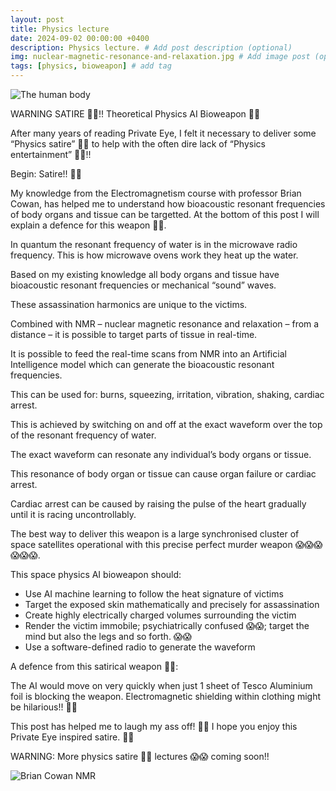 ```yaml
---
layout: post
title: Physics lecture
date: 2024-09-02 00:00:00 +0400
description: Physics lecture. # Add post description (optional)
img: nuclear-magnetic-resonance-and-relaxation.jpg # Add image post (optional)
tags: [physics, bioweapon] # add tag
---
```


![The human body]({{site.baseurl}}/assets/img/20240320-The-human-body-is-a-quantum-mechanical-Natural-Intelligence-machine-learning-computer-Moi-20-th-March-2024.png)

WARNING SATIRE 🤣🤣!! Theoretical Physics AI Bioweapon 🤣🤣

After many years of reading Private Eye, I felt it necessary to deliver some “Physics satire” 🤣🤣 to help with the often dire lack of “Physics entertainment” 🤣🤣!!

Begin: Satire!! 🤣🤣

My knowledge from the Electromagnetism course with professor Brian Cowan, has helped me to understand how bioacoustic resonant frequencies of body organs and tissue can be targetted. At the bottom of this post I will explain a defence for this weapon 🤣🤣.

In quantum the resonant frequency of water is in the microwave radio frequency. This is how microwave ovens work they heat up the water.

Based on my existing knowledge all body organs and tissue have bioacoustic resonant frequencies or mechanical “sound” waves.

These assassination harmonics are unique to the victims.

Combined with NMR – nuclear magnetic resonance and relaxation – from a distance – it is possible to target parts of tissue in real-time.

It is possible to feed the real-time scans from NMR into an Artificial Intelligence model which can generate the bioacoustic resonant frequencies.

This can be used for: burns, squeezing, irritation, vibration, shaking, cardiac arrest.

This is achieved by switching on and off at the exact waveform over the top of the resonant frequency of water.

The exact waveform can resonate any individual’s body organs or tissue.

This resonance of body organ or tissue can cause organ failure or cardiac arrest.

Cardiac arrest can be caused by raising the pulse of the heart gradually until it is racing uncontrollably.

The best way to deliver this weapon is a large synchronised cluster of space satellites operational with this precise perfect murder weapon 😱😱😱😱😱😱.

This space physics AI bioweapon should:
* Use AI machine learning to follow the heat signature of victims
* Target the exposed skin mathematically and precisely for assassination
* Create highly electrically charged volumes surrounding the victim
* Render the victim immobile; psychiatrically confused 😱😱; target the mind but also the legs and so forth. 😱😱
* Use a software-defined radio to generate the waveform

A defence from this satirical weapon 🤣🤣:

The AI would move on very quickly when just 1 sheet of Tesco Aluminium foil is blocking the weapon. Electromagnetic shielding within clothing might be hilarious!! 🤣🤣

This post has helped me to laugh my ass off! 🤣🤣 I hope you enjoy this Private Eye inspired satire. 🤣🤣

WARNING: More physics satire 🤣🤣 lectures 😱😱 coming soon!!


![Brian Cowan NMR]({{site.baseurl}}/assets/img/nuclear-magnetic-resonance-and-relaxation.jpg)

